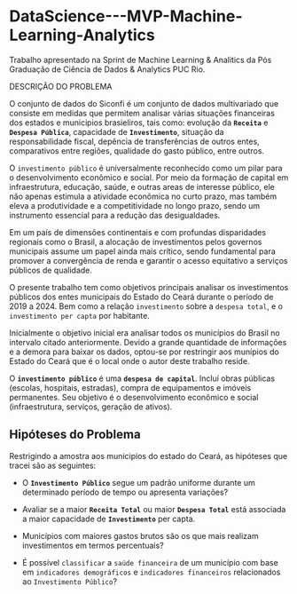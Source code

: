 # DataScience---MVP-Machine-Learning-Analytics
Trabalho apresentado na Sprint de Machine Learning &amp; Analitics da Pós Graduação de Ciência de Dados &amp; Analytics PUC Rio. 

DESCRIÇÃO DO PROBLEMA

O conjunto de dados do Siconfi é um conjunto de dados multivariado que consiste em medidas que permitem analisar várias situações financeiras dos estados e municipios brasieliros, tais como: evolução da **`Receita`** e **`Despesa Pública`**, capacidade de **`Investimento`**, situação da responsabilidade fiscal, depência de transferências de outros entes, comparativos entre regiões, qualidade do gasto público, entre outros.

O `investimento público` é universalmente reconhecido como um pilar para o desenvolvimento econômico e social. Por meio da formação de capital em infraestrutura, educação, saúde, e outras areas de interesse público, ele não apenas estimula a atividade econômica no curto prazo, mas também eleva a produtividade e a competitividade no longo prazo, sendo um instrumento essencial para a redução das desigualdades.

Em um país de dimensões continentais e com profundas disparidades regionais como o Brasil, a alocação de investimentos pelos governos municipais assume um papel ainda mais crítico, sendo fundamental para promover a convergência de renda e garantir o acesso equitativo a serviços públicos de qualidade.

O presente trabalho tem como objetivos principais analisar os investimentos públicos dos entes municipais do Estado do Ceará durante o período de 2019 a 2024. Bem como a relação `investimento` sobre a `despesa total`, e o `investimento per capta` por habitante.

Inicialmente o objetivo inicial era analisar todos os municípios do Brasil no intervalo citado anteriormente. Devido a grande quantidade de informações e a demora para baixar os dados, optou-se por restringir aos munípios do Estado do Ceará que é o local onde o autor deste trabalho reside.

O **`investimento público`** é uma **`despesa de capital`**. Incluí obras públicas (escolas, hospitais, estradas), compra de equipamentos e imóveis permanentes. Seu objetivo é o desenvolvimento econômico e social (infraestrutura, serviços, geração de ativos).

## Hipóteses do Problema

Restrigindo a amostra aos municipíos do estado do Ceará, as hipóteses que tracei são as seguintes:

- O **`Investimento Público`** segue um padrão uniforme durante um determinado período de tempo ou apresenta variações?

- Avaliar se a maior **`Receita Total`** ou maior **`Despesa Total`** está associada a maior capacidade de **`Investimento`** per capta.

-  Municípios com maiores gastos brutos são os que mais realizam investimentos em termos percentuais?

- É possível `classificar` a `saúde financeira` de um município com base em `indicadores demográficos` e `indicadores financeiros` relacionados ao `Investimento Público`?

